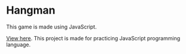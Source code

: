 # Hangman

This game is made using JavaScript.

[View here](https://codija.github.io/hangman/).
This project is made for practicing JavaScript programming language.